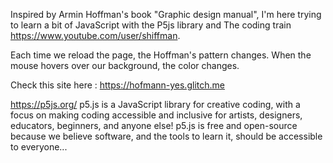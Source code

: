 Inspired by Armin Hoffman's book "Graphic design manual", I'm here trying to learn a bit of JavaScript with the P5js library and The coding train https://www.youtube.com/user/shiffman.

Each time we reload the page, the Hoffman's pattern changes.
When the mouse hovers over our background, the color changes. 

Check this site here : https://hofmann-yes.glitch.me

https://p5js.org/
p5.js is a JavaScript library for creative coding, with a focus on making coding accessible and inclusive for artists, designers, educators, beginners, and anyone else! p5.js is free and open-source because we believe software, and the tools to learn it, should be accessible to everyone...
